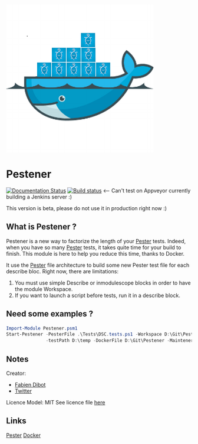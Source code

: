 ![Pestener](https://github.com/fabiendibot/Pestener/blob/master/pics/Pestener.png)

# Pestener

[![Documentation Status](https://readthedocs.org/projects/pestener/badge/?version=latest)](http://pestener.readthedocs.io/en/latest/?badge=latest) [![Build status](https://ci.appveyor.com/api/projects/status/tjpan8uo5jpe61vn?svg=true)](https://ci.appveyor.com/project/fabiendibot/Pestener) <-- Can't test on Appveyor currently building a Jenkins server :)

This version is beta, please do not use it in production right now :)

## What is Pestener ?

Pestener is a new way to factorize the length of your [Pester](https://github.com/Pester) tests.
Indeed, when you have so many [Pester](https://github.com/Pester) tests, it takes quite time for your build to finish.
This module is here to help you reduce this time, thanks to Docker.

It use the [Pester](https://github.com/Pester) file architecture to build some new Pester test file for each describe bloc.
Right now, there are limitations:

1. You must use simple Describe or inmodulescope blocks in order to have the module Workspace.
2. If you want to launch a script before tests, run it in a describe block.

## Need some examples ?
```Powershell
Import-Module Pestener.psm1
Start-Pestener -PesterFile .\Tests\DSC.tests.ps1 -Workspace D:\Git\Pestener `
               -testPath D:\temp -DockerFile D:\Git\Pestener -Maintener "Fabien Dibot" -MaintenerMail "fdibot@pwrshell.net" -NewImage
```

## Notes
Creator: 
* [Fabien Dibot](https://pwrshell.net) 
* [Twitter](https://twitter.com/fdibot)

Licence Model: MIT See licence file [here](https://github.com/fabiendibot/Pestener/LICENCE)

## Links
[Pester](https://github.com/Pester)
[Docker](https://github.com/Docker)

